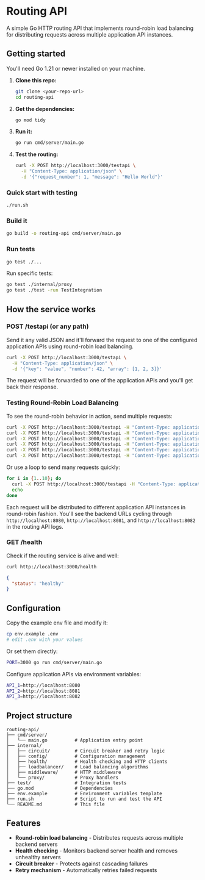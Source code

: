 # Routing API

A simple Go HTTP routing API that implements round-robin load balancing for distributing requests across multiple application API instances.

## Getting started

You'll need Go 1.21 or newer installed on your machine.

1. **Clone this repo:**
   ```bash
   git clone <your-repo-url>
   cd routing-api
   ```

2. **Get the dependencies:**
   ```bash
   go mod tidy
   ```

3. **Run it:**
   ```bash
   go run cmd/server/main.go
   ```

4. **Test the routing:**
   ```bash
   curl -X POST http://localhost:3000/testapi \
     -H "Content-Type: application/json" \
     -d '{"request_number": 1, "message": "Hello World"}'
   ```

### Quick start with testing
```bash
./run.sh
```

### Build it
```bash
go build -o routing-api cmd/server/main.go
```

### Run tests
```bash
go test ./...
```

Run specific tests:
```bash
go test ./internal/proxy   
go test ./test -run TestIntegration
```

## How the service works

### POST /testapi (or any path)

Send it any valid JSON and it'll forward the request to one of the configured application APIs using round-robin load balancing.

```bash
curl -X POST http://localhost:3000/testapi \
  -H "Content-Type: application/json" \
  -d '{"key": "value", "number": 42, "array": [1, 2, 3]}'
```

The request will be forwarded to one of the application APIs and you'll get back their response.

### Testing Round-Robin Load Balancing

To see the round-robin behavior in action, send multiple requests:

```bash
curl -X POST http://localhost:3000/testapi -H "Content-Type: application/json" -d '{"request_number": 1, "message": "test 1"}'
curl -X POST http://localhost:3000/testapi -H "Content-Type: application/json" -d '{"request_number": 2, "message": "test 2"}'
curl -X POST http://localhost:3000/testapi -H "Content-Type: application/json" -d '{"request_number": 3, "message": "test 3"}'
curl -X POST http://localhost:3000/testapi -H "Content-Type: application/json" -d '{"request_number": 4, "message": "test 4"}'
curl -X POST http://localhost:3000/testapi -H "Content-Type: application/json" -d '{"request_number": 5, "message": "test 5"}'
curl -X POST http://localhost:3000/testapi -H "Content-Type: application/json" -d '{"request_number": 6, "message": "test 6"}'
```

Or use a loop to send many requests quickly:

```bash
for i in {1..10}; do
  curl -X POST http://localhost:3000/testapi -H "Content-Type: application/json" -d "{\"request_number\": $i, \"message\": \"test $i\"}"
  echo
done
```

Each request will be distributed to different application API instances in round-robin fashion. You'll see the backend URLs cycling through `http://localhost:8080`, `http://localhost:8081`, and `http://localhost:8082` in the routing API logs.

### GET /health

Check if the routing service is alive and well:

```bash
curl http://localhost:3000/health
```

```json
{
  "status": "healthy"
}
```


## Configuration

Copy the example env file and modify it:
```bash
cp env.example .env
# edit .env with your values
```

Or set them directly:
```bash
PORT=3000 go run cmd/server/main.go
```

Configure application APIs via environment variables:
```bash
API_1=http://localhost:8080
API_2=http://localhost:8081
API_3=http://localhost:8082
```

## Project structure

```
routing-api/
├── cmd/server/
│   └── main.go          # Application entry point
├── internal/
│   ├── circuit/         # Circuit breaker and retry logic
│   ├── config/          # Configuration management
│   ├── health/          # Health checking and HTTP clients
│   ├── loadbalancer/    # Load balancing algorithms
│   ├── middleware/      # HTTP middleware
│   └── proxy/           # Proxy handlers
├── test/                # Integration tests
├── go.mod               # Dependencies
├── env.example          # Environment variables template
├── run.sh               # Script to run and test the API
└── README.md            # This file
```

## Features

- **Round-robin load balancing** - Distributes requests across multiple backend servers
- **Health checking** - Monitors backend server health and removes unhealthy servers
- **Circuit breaker** - Protects against cascading failures
- **Retry mechanism** - Automatically retries failed requests